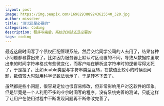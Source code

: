 ```yaml
---
layout: post
image: https://img.peapix.com/1690293889243625540_320.jpg
author: missdeer
title: "测试还是必要的"
categories: Coding
description: 程序写完后，系统的测试还是必要的
tags: coding
---
```

最近这段时间写了个债权匹配管理系统，然后交给同学公司的人去用了，结果各种小问题都暴露出来了。比如因为服务器上默认时区设置的不同，导致从数据库里取出来的时间字符串格式有些微变化，而客户端在解析这字符串时的逻辑写得太死了，于是挂了。比如double类型与字符串类型互转，在数值比较小的时候没问题，数值较大时就用科学记数法表示了，于是转不下去了。

虽然都是些小问题，很容易定位也很容易修改，但非常影响用户对这软件的印象。但是毕竟是一个人利用不多的业余时间写的程序，没有系统完善的测试，只能这样了让用户在使用过程中不断发现问题再不断修改完善了。
